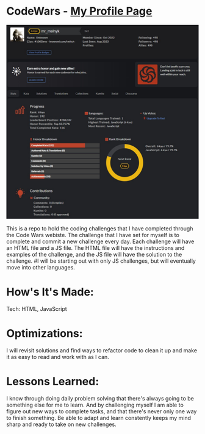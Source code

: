 # CodeWars - <a href='https://www.codewars.com/users/mr_melnyk'>My Profile Page</a>

 <img src='CodeWarsProfile.jpg' alt='Sreenshot of the Profile Page from CodeWars.com'/>

<p>This is a repo to hold the coding challenges that I have completed through the Code Wars webiste. 
The challenge that I have set for myself is to complete and commit a new challenge every day. Each challenge will have an HTML file and a JS file. The HTML file will have the instructions and examples of the challenge, and the JS file will have the solution to the challenge.
#I will be starting out with only JS challenges, but will eventually move into other languages.</p>

# How's It's Made:

<p>Tech: HTML, JavaScript</p>

# Optimizations:

<p>I will revisit solutions and find ways to refactor code to clean it up and make it as easy to read and work with as I can.</p>

# Lessons Learned:

<p>I know through doing daily problem solving that there's always going to be something else for me to learn. And by challenging myself I am able to figure out new ways to complete tasks, and that there's never only one way to finish something. Be able to adapt and learn constently keeps my mind sharp and ready to take on new challenges.</p>